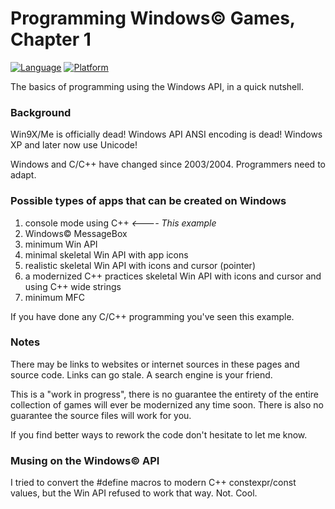 # Programming Windows© Games, Chapter 1

[![Language](https://img.shields.io/badge/Language%20-C++-blue.svg)](https://github.com/GeorgePimpleton/Win32-games/)
[![Platform](https://img.shields.io/badge/Platform%20-Win32-blue.svg)](https://github.com/GeorgePimpleton/Win32-games/)

The basics of programming using the Windows API, in a quick nutshell.  

### Background

Win9X/Me is officially dead!  Windows API ANSI encoding is dead!  Windows XP and later now use Unicode!

Windows and C/C++ have changed since 2003/2004.  Programmers need to adapt.

### Possible types of apps that can be created on Windows

1. console mode using C++  *<---- This example*
2. Windows© MessageBox
3. minimum Win API
4. minimal skeletal Win API with app icons
5. realistic skeletal Win API with icons and cursor (pointer)
6. a modernized C++ practices skeletal Win API with icons and cursor and using C++ wide strings
7. minimum MFC

If you have done any C/C++ programming you've seen this example.

### Notes

There may be links to websites or internet sources in these pages and source code. Links can go stale. A search engine is your friend.

This is a "work in progress", there is no guarantee the entirety of the entire collection of games will ever be modernized any time soon.  There is also no guarantee the source files will work for you.

If you find better ways to rework the code don't hesitate to let me know.

### Musing on the Windows© API

I tried to convert the #define macros to modern C++ constexpr/const values, but the Win API refused to work that way.  Not. Cool.
